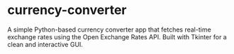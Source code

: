 # currency-converter
A simple Python-based currency converter app that fetches real-time exchange rates using the Open Exchange Rates API. Built with Tkinter for a clean and interactive GUI.
